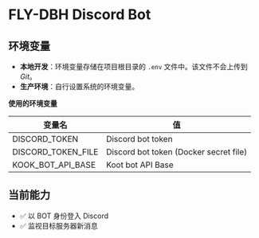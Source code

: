 # FLY-DBH Discord Bot

## 环境变量

-   **本地开发**：环境变量存储在项目根目录的 `.env` 文件中。该文件不会上传到 _Git_。
-   **生产环境**：自行设置系统的环境变量。

**使用的环境变量**

| 变量名             | 值                                     |
| ------------------ | -------------------------------------- |
| DISCORD_TOKEN      | Discord bot token                      |
| DISCORD_TOKEN_FILE | Discord bot token (Docker secret file) |
| KOOK_BOT_API_BASE  | Koot bot API Base                      |

## 当前能力

-   ✅ 以 BOT 身份登入 Discord
-   ✅ 监视目标服务器新消息
